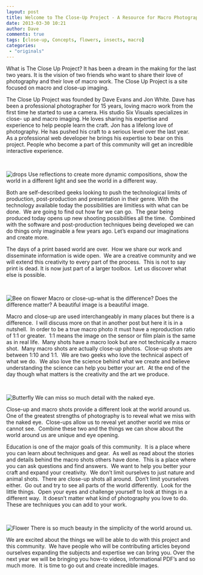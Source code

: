 ```yaml
---
layout: post
title: Welcome to The Close-Up Project - A Resource for Macro Photographers
date: 2013-03-30 10:21
author: Dave
comments: true
tags: [close-up, Concepts, flowers, insects, macro]
categories:
 - "originals"
---
```

What is The Close Up Project? It has been a dream in the making for the last two years. It is the vision of two friends who want to share their love of photography and their love of macro work. The Close Up Project is a site focused on macro and close-up imaging.

The Close Up Project was founded by Dave Evans and Jon White. Dave has been a professional photographer for 15 years, loving macro work from the first time he started to use a camera. His studio Six Visuals specializes in close- up and macro imaging. He loves sharing his expertise and experience to help people learn the craft. Jon has a lifelong love of photography. He has pushed his craft to a serious level over the last year. As a professional web developer he brings his expertise to bear on this project. People who become a part of this community will get an incredible interactive experience.

&nbsp;

<p class="post-image"><img class="size-full wp-image-19" title="Raindrops" alt="drops" src="http://thecloseupproject.com/wp-content/uploads/2013/02/drops.jpg" /> Use reflections to create more dynamic compositions, show the world in a different light and see the world in a different way.</p>

Both are self-described geeks looking to push the technological limits of production, post-production and presentation in their genre. With the technology available today the possibilities are limitless with what can be done.  We are going to find out how far we can go.  The gear being produced today opens up new shooting possibilities all the time.  Combined with the software and post-production techniques being developed we can do things only imaginable a few years ago. Let’s expand our imaginations and create more.

The days of a print based world are over.  How we share our work and disseminate information is wide open.  We are a creative community and we will extend this creativity to every part of the process.  This is not to say print is dead. It is now just part of a larger toolbox.  Let us discover what else is possible.

&nbsp;

<p class="post-image"><img class="size-full wp-image-22 " alt="Bee on flower" src="http://thecloseupproject.com/wp-content/uploads/2013/02/bee.jpg" /> Macro or close-up-what is the difference? Does the difference matter? A beautiful image is a beautiful image.</p>

Macro and close-up are used interchangeably in many places but there is a difference.  I will discuss more on that in another post but here it is in a nutshell.  In order to be a true macro photo it must have a reproduction ratio of 1:1 or greater.  1:1 means the image on the sensor or film plain is the same as in real life.  Many shots have a macro look but are not technically a macro shot.  Many macro shots are actually close-up photos.  Close-up shots are between 1:10 and 1:1.  We are two geeks who love the technical aspect of what we do.  We also love the science behind what we create and believe understanding the science can help you better your art.  At the end of the day though what matters is the creativity and the art we produce.

&nbsp;

<p class="post-image"><img class="size-full wp-image-23" alt="Butterfly" src="http://thecloseupproject.com/wp-content/uploads/2013/02/butterfly.jpg" /> We can miss so much detail with the naked eye.</p>

Close-up and macro shots provide a different look at the world around us.  One of the greatest strengths of photography is to reveal what we miss with the naked eye.  Close-ups allow us to reveal yet another world we miss or cannot see.  Combine these two and the things we can show about the world around us are unique and eye opening.

Education is one of the major goals of this community.  It is a place where you can learn about techniques and gear.  As well as read about the stories and details behind the macro shots others have done.  This is a place where you can ask questions and find answers.  We want to help you better your craft and expand your creativity.  We don’t limit ourselves to just nature and animal shots.  There are close-up shots all around.  Don’t limit yourselves either.  Go out and try to see all parts of the world differently.  Look for the little things.  Open your eyes and challenge yourself to look at things in a different way.  It doesn’t matter what kind of photography you love to do.  These are techniques you can add to your work.

&nbsp;

<p class="post-image"><img class="size-full wp-image-24" alt="Flower" src="http://thecloseupproject.com/wp-content/uploads/2013/02/flower.jpg"  /> There is so much beauty in the simplicity of the world around us.</p>

We are excited about the things we will be able to do with this project and this community.  We have people who will be contributing articles beyond ourselves expanding the subjects and expertise we can bring you. Over the next year we will be bringing you how-to videos, informational PDF’s and so much more.  It is time to go out and create incredible images.

